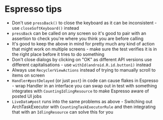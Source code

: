 # Espresso tips

* Don't use `pressBack()` to close the keyboard as it can be inconsistent - use `closeSoftKeyboard()` instead
* `pressBack` can be called on any screen so it's good to pair with an assertion to check you're where you think you are before calling
* It's good to keep the above in mind for pretty much any kind of action that might work on multiple screens - make sure the test verifies it is in the right place before it tries to do something
* Don't close dialogs by clicking on "OK" as different API versions use different capitalisations - use `withId(android.R.id.button1)` instead
* Always use `RecyclerViewActions` instead of trying to manually scroll to items on screen
* `Handler#postDelayed` (or just `post`) in code can cause flakes in Espresso - wrap Handler in an interface you can swap out in test with something integrates with `CountingIdlingResource` to make Espresso aware of posted UI jobs
* `LiveData#post` runs into the same problems as above - Switching out ArchTaskExecutor with `CountingTaskExecutorRule` and then integrating that with an `IdlingResource` can solve this for you
